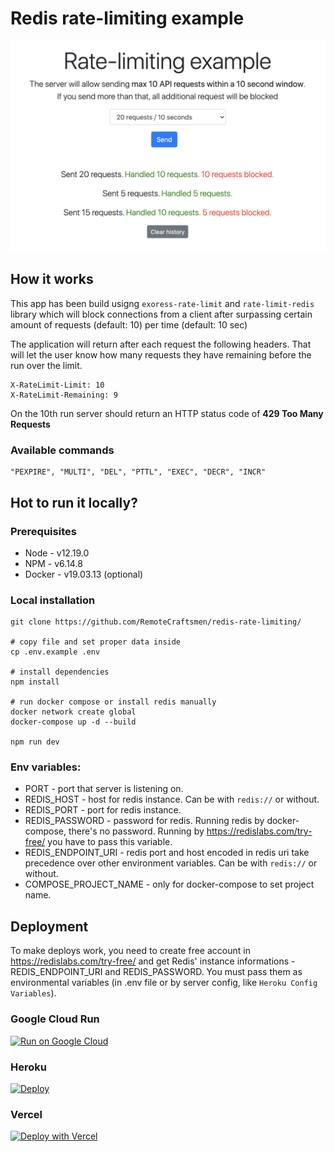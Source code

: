 # Redis rate-limiting example

![alt text](https://github.com/RemoteCraftsmen/redis-rate-limiting/blob/main/preview.png?raw=true)

## How it works

This app has been build usigng `exoress-rate-limit` and `rate-limit-redis` library which will block connections from a client after surpassing certain amount of requests (default: 10) per time (default: 10 sec)

The application will return after each request the following headers. That will let the user know how many requests they have remaining before the run over the limit.

```
X-RateLimit-Limit: 10
X-RateLimit-Remaining: 9
```

On the 10th run server should return an HTTP status code of **429 Too Many Requests**

### Available commands

```
"PEXPIRE", "MULTI", "DEL", "PTTL", "EXEC", "DECR", "INCR"
```

## Hot to run it locally?

### Prerequisites

-   Node - v12.19.0
-   NPM - v6.14.8
-   Docker - v19.03.13 (optional)

### Local installation

```
git clone https://github.com/RemoteCraftsmen/redis-rate-limiting/

# copy file and set proper data inside
cp .env.example .env

# install dependencies
npm install

# run docker compose or install redis manually
docker network create global
docker-compose up -d --build

npm run dev

```

### Env variables:

-   PORT - port that server is listening on.
-   REDIS_HOST - host for redis instance. Can be with `redis://` or without.
-   REDIS_PORT - port for redis instance.
-   REDIS_PASSWORD - password for redis. Running redis by docker-compose, there's no password. Running by https://redislabs.com/try-free/ you have to pass this variable.
-   REDIS_ENDPOINT_URI - redis port and host encoded in redis uri take precedence over other environment variables. Can be with `redis://` or without.
-   COMPOSE_PROJECT_NAME - only for docker-compose to set project name.

## Deployment

To make deploys work, you need to create free account in https://redislabs.com/try-free/ and get Redis' instance informations - REDIS_ENDPOINT_URI and REDIS_PASSWORD. You must pass them as environmental variables (in .env file or by server config, like `Heroku Config Variables`).

### Google Cloud Run

[![Run on Google
Cloud](https://deploy.cloud.run/button.svg)](https://deploy.cloud.run/?git_repo=https://github.com/RemoteCraftsmen/redis-rate-limiting.git)

### Heroku

[![Deploy](https://www.herokucdn.com/deploy/button.svg)](https://heroku.com/deploy)

### Vercel

[![Deploy with Vercel](https://vercel.com/button)](https://vercel.com/new/git/external?repository-url=https%3A%2F%2Fgithub.com%2FRemoteCraftsmen%2Fredis-rate-limiting&env=REDIS_ENDPOINT_URI,REDIS_PASSWORD)
